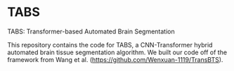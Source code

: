 # TABS
TABS: Transformer-based Automated Brain Segmentation

This repository contains the code for TABS, a CNN-Transformer hybrid automated brain tissue segmentation algorithm. We built our code off of the framework from Wang et al. (https://github.com/Wenxuan-1119/TransBTS).
